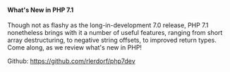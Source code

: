 #### What's New in PHP 7.1

Though not as flashy as the long-in-development 7.0 release, PHP 7.1 nonetheless brings with it a number of useful features, ranging from short array destructuring, to negative string offsets, to improved return types. Come along, as we review what's new in PHP!

Github: https://github.com/rlerdorf/php7dev